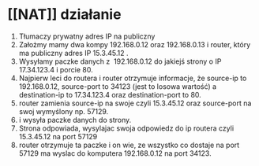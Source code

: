 # [[NAT]] działanie
1. Tłumaczy prywatny adres IP na publiczny
2. Założmy mamy dwa kompy 192.168.0.12 oraz 192.168.0.13 i router, który ma publiczny adres IP 15.3.45.12 .
3. Wysyłamy paczke danych z  192.168.0.12 do jakiejś strony o IP 17.34.123.4 i porcie 80.
4. Najpierw leci do routera i router otrzymuje informacje, że source-ip to 192.168.0.12, source-port to 34123 (jest to losowa wartość) a destination-ip to 17.34.123.4 oraz destination-port to 80.
5. router zamienia source-ip na swoje czyli 15.3.45.12 oraz source-port na swoj wymyślony np. 57129. 
6. i wysyła paczke danych do strony.
7. Strona odpowiada, wysylajac swoja odpowiedz do ip routera czyli 15.3.45.12 na port 57129
8. router otrzymuje ta paczke i on wie, ze wszystko co dostaje na port 57129 ma wyslac do komputera 192.168.0.12 na port 34123.